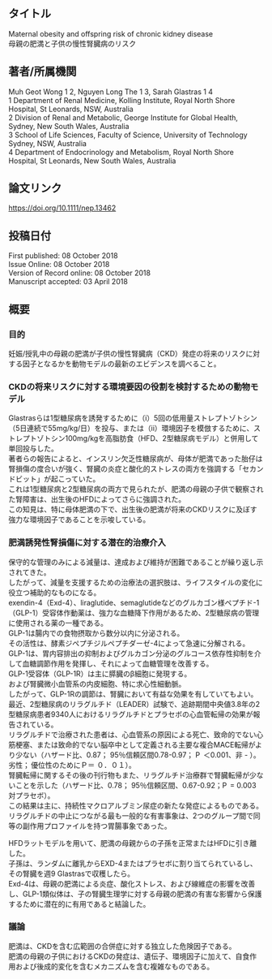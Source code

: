 ## タイトル
Maternal obesity and offspring risk of chronic kidney disease  
母親の肥満と子供の慢性腎臓病のリスク

## 著者/所属機関
Muh Geot Wong 1 2, Nguyen Long The 1 3, Sarah Glastras 1 4  
1 Department of Renal Medicine, Kolling Institute, Royal North Shore Hospital, St Leonards, NSW, Australia  
2 Division of Renal and Metabolic, George Institute for Global Health, Sydney, New South Wales, Australia  
3 School of Life Sciences, Faculty of Science, University of Technology Sydney, NSW, Australia  
4 Department of Endocrinology and Metabolism, Royal North Shore Hospital, St Leonards, New South Wales, Australia

## 論文リンク
https://doi.org/10.1111/nep.13462

## 投稿日付
First published: 08 October 2018  
Issue Online: 08 October 2018  
Version of Record online: 08 October 2018  
Manuscript accepted: 03 April 2018

## 概要
### 目的
妊娠/授乳中の母親の肥満が子供の慢性腎臓病（CKD）発症の将来のリスクに対する因子となるかを動物モデルの最新のエビデンスを調べること。

### CKDの将来リスクに対する環境要因の役割を検討するための動物モデル
Glastrasらは1型糖尿病を誘発するために（i）5回の低用量ストレプトゾトシン（5日連続で55mg/kg/日）を投与、または（ii）環境因子を模倣するために、ストレプトゾトシン100mg/kgを高脂肪食（HFD、2型糖尿病モデル）と併用して単回投与した。  
著者らの報告によると、インスリン欠乏性糖尿病が、母体が肥満であった胎仔は腎損傷の度合いが強く、腎臓の炎症と酸化的ストレスの両方を強調する「セカンドビット」が起こっていた。  
これは1型糖尿病と2型糖尿病の両方で見られたが、肥満の母親の子供で観察された腎障害は、出生後のHFDによってさらに強調された。  
この知見は、特に母体肥満の下で、出生後の肥満が将来のCKDリスクに及ぼす強力な環境因子であることを示唆している。  

### 肥満誘発性腎損傷に対する潜在的治療介入
保守的な管理のみによる減量は、達成および維持が困難であることが繰り返し示されてきた。  
したがって、減量を支援するための治療法の選択肢は、ライフスタイルの変化に役立つ補助的なものになる。  
exendin-4（Exd-4）、liraglutide、semaglutideなどのグルカゴン様ペプチド-1（GLP-1）受容体作動薬は、強力な血糖降下作用があるため、2型糖尿病の管理に使用される薬の一種である。  
GLP-1は腸内での食物摂取から数分以内に分泌される。  
その活性は、酵素ジペプチジルペプチダーゼ-4によって急速に分解される。  
GLP-1は、胃内容排出の抑制およびグルカゴン分泌のグルコース依存性抑制を介して血糖調節作用を発揮し、それによって血糖管理を改善する。  
GLP-1受容体（GLP-1R）は主に膵臓のβ細胞に発現する。  
および腎臓微小血管系の内皮細胞、特に求心性細動脈。  
したがって、GLP-1Rの調節は、腎臓において有益な効果を有していてもよい。  
最近、2型糖尿病のリラグルチド（LEADER）試験で、追跡期間中央値3.8年の2型糖尿病患者9340人におけるリラグルチドとプラセボの心血管転帰の効果が報告されている。  
リラグルチドで治療された患者は、心血管系の原因による死亡、致命的でない心筋梗塞、または致命的でない脳卒中として定義される主要な複合MACE転帰がより少ない（ハザード比、0.87； 95％信頼区間0.78-0.97； P  ＜0.001、非 - ）。劣性； 優位性のためにＰ＝ ０．０１）。  
腎臓転帰に関するその後の刊行物もまた、リラグルチド治療群で腎臓転帰が少ないことを示した（ハザード比、0.78； 95％信頼区間、0.67-0.92；P  = 0.003 対プラセボ）。  
この結果は主に、持続性マクロアルブミン尿症の新たな発症によるものである。  
リラグルチドの中止につながる最も一般的な有害事象は、2つのグループ間で同等の副作用プロファイルを持つ胃腸事象であった。

HFDラットモデルを用いて、肥満の母親からの子孫を正常またはHFDに引き離した。  
子孫は、ランダムに離乳からEXD-4またはプラセボに割り当てられているし、その腎臓を週9 Glastrasで収穫したら。  
Exd-4は、母親の肥満による炎症、酸化ストレス、および線維症の影響を改善し、GLP-1類似体は、子の腎臓生理学に対する母親の肥満の有害な影響から保護するために潜在的に有用であると結論した。

### 議論
肥満は、CKDを含む広範囲の合併症に対する独立した危険因子である。  
肥満の母親の子供におけるCKDの発症は、遺伝子、環境因子に加えて、自食作用および後成的変化を含むメカニズムを含む複雑なものである。
